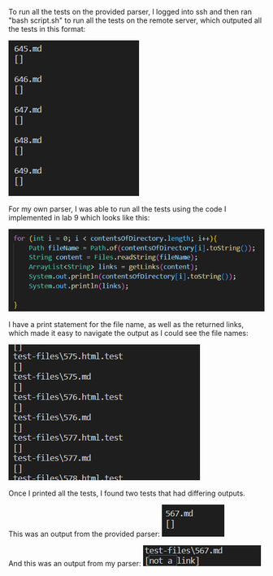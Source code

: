 To run all the tests on the provided parser, I logged into ssh and then ran "bash script.sh" to run all the tests on the remote server, which outputed all the tests in this format:

![Image](report5pictures/exampleoutputlab.png)

For my own parser, I was able to run all the tests using the code I implemented in lab 9 which looks like this:

![Image](report5pictures/myimplem.png)

I have a print statement for the file name, as well as the returned links, which made it easy to navigate the output as I could see the file names:

![Image](report5pictures/examplemy.png)

Once I printed all the tests, I found two tests that had differing outputs.

This was an output from the provided parser:
![Image](report5pictures/labtest1.png)

And this was an output from my parser:
![Image](report5pictures/mytest1.png)